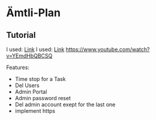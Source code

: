 # &Auml;mtli-Plan
## Tutorial
I used: [Link](https://www.youtube.com/watch?v=nu_pCVPKzTk&t=162s)
I used: [Link](https://www.youtube.com/watch?v=yQ1fz8LY354)
https://www.youtube.com/watch?v=YEmdHbQBCSQ



Features:
- Time stop for a Task
- Del Users
- Admin Portal
- Admin password reset
- Del admin account exept for the last one
- implement https